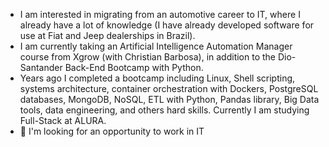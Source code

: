 - I am interested in migrating from an automotive career to IT, where I already have a lot of knowledge (I have already developed software for use at Fiat and Jeep dealerships in Brazil).
- I am currently taking an Artificial Intelligence Automation Manager course from Xgrow (with Christian Barbosa), in addition to the Dio-Santander Back-End Bootcamp with Python.
- Years ago I completed a bootcamp including Linux, Shell scripting, systems architecture, container orchestration with Dockers, PostgreSQL databases, MongoDB, NoSQL, ETL with Python, Pandas library, Big Data tools, data engineering, and others hard skills. Currently I am studying Full-Stack at ALURA.
-  👀 I'm looking for an opportunity to work in IT

<!---
ebrea/ebrea is a ✨ special ✨ repository because its `README.md` (this file) appears on your GitHub profile.
You can click the Preview link to take a look at your changes.
--->
